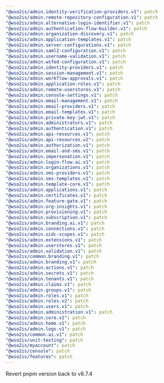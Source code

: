 ```yaml
---
"@wso2is/admin.identity-verification-providers.v1": patch
"@wso2is/admin.remote-repository-configuration.v1": patch
"@wso2is/admin.alternative-login-identifier.v1": patch
"@wso2is/admin.authentication-flow-builder.v1": patch
"@wso2is/admin.organization-discovery.v1": patch
"@wso2is/admin.application-templates.v1": patch
"@wso2is/admin.server-configurations.v1": patch
"@wso2is/admin.saml2-configuration.v1": patch
"@wso2is/admin.username-validation.v1": patch
"@wso2is/admin.wsfed-configuration.v1": patch
"@wso2is/admin.identity-providers.v1": patch
"@wso2is/admin.session-management.v1": patch
"@wso2is/admin.workflow-approvals.v1": patch
"@wso2is/admin.application-roles.v1": patch
"@wso2is/admin.remote-userstores.v1": patch
"@wso2is/admin.console-settings.v1": patch
"@wso2is/admin.email-management.v1": patch
"@wso2is/admin.email-providers.v1": patch
"@wso2is/admin.email-templates.v1": patch
"@wso2is/admin.private-key-jwt.v1": patch
"@wso2is/admin.administrators.v1": patch
"@wso2is/admin.authentication.v1": patch
"@wso2is/admin.api-resources.v1": patch
"@wso2is/admin.api-resources.v2": patch
"@wso2is/admin.authorization.v1": patch
"@wso2is/admin.email-and-sms.v1": patch
"@wso2is/admin.impersonation.v1": patch
"@wso2is/admin.login-flow.ai.v1": patch
"@wso2is/admin.organizations.v1": patch
"@wso2is/admin.sms-providers.v1": patch
"@wso2is/admin.sms-templates.v1": patch
"@wso2is/admin.template-core.v1": patch
"@wso2is/admin.applications.v1": patch
"@wso2is/admin.certificates.v1": patch
"@wso2is/admin.feature-gate.v1": patch
"@wso2is/admin.org-insights.v1": patch
"@wso2is/admin.provisioning.v1": patch
"@wso2is/admin.subscription.v1": patch
"@wso2is/admin.branding.ai.v1": patch
"@wso2is/admin.connections.v1": patch
"@wso2is/admin.oidc-scopes.v1": patch
"@wso2is/admin.extensions.v1": patch
"@wso2is/admin.userstores.v1": patch
"@wso2is/admin.validation.v1": patch
"@wso2is/common.branding.v1": patch
"@wso2is/admin.branding.v1": patch
"@wso2is/admin.actions.v1": patch
"@wso2is/admin.secrets.v1": patch
"@wso2is/admin.tenants.v1": patch
"@wso2is/admin.claims.v1": patch
"@wso2is/admin.groups.v1": patch
"@wso2is/admin.roles.v1": patch
"@wso2is/admin.roles.v2": patch
"@wso2is/admin.users.v1": patch
"@wso2is/admin.administration.v1": patch
"@wso2is/admin.core.v1": patch
"@wso2is/admin.home.v1": patch
"@wso2is/admin.logs.v1": patch
"@wso2is/common.ai.v1": patch
"@wso2is/unit-testing": patch
"@wso2is/myaccount": patch
"@wso2is/console": patch
"@wso2is/features": patch
---
```


Revert pnpm version back to v8.7.4
